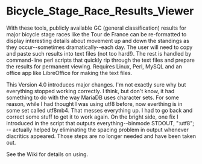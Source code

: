 # Bicycle_Stage_Race_Results_Viewer
With these tools, publicly available GC (general classification) results for major bicycle stage races like the Tour de France can be re-formatted to display interesting details about movement up and down the standings as they occur--sometimes dramatically--each day. The user will need to copy and paste such results into text files (not too hard!). The rest is handled by command-line perl scripts that quickly rip through the text files and prepare the results for permanent viewing. Requires Linux, Perl, MySQL and an office app like LibreOffice for making the text files.

This Version 4.0 introduces major changes. I'm not exactly sure why but everything stopped working correctly. I think, but don't know, it had something to do with the way MariaDB uses character sets. For some reason, while I had thought I was using utf8 before, now everthing is in some set called utf8mb4. That messes everything up. I had to go back and correct some stuff to get it to work again. On the bright side, one fix I introduced in the script that outputs everything--binmode STDOUT, ":utf8"; -- actually helped by eliminating the spacing problem in output whenever diacritics appeared. Those steps are no longer needed and have been taken out.

See the Wiki for details on using.
